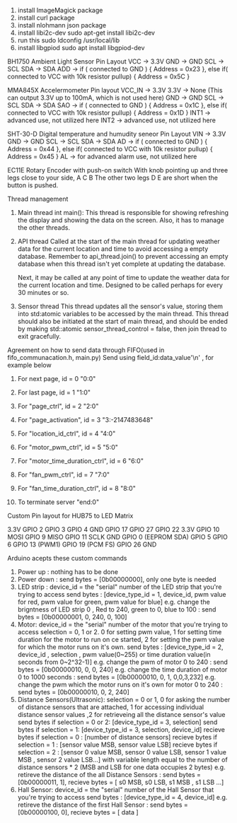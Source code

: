 1. install ImageMagick package
2. install curl package
3. install nlohmann json package
4. install libi2c-dev
sudo apt-get install libi2c-dev
5. run this 
sudo ldconfig /usr/local/lib
6. install libgpiod
sudo apt install libgpiod-dev

BH1750 Ambient Light Sensor 
Pin Layout
VCC -> 3.3V
GND -> GND
SCL -> SCL
SDA -> SDA
ADD -> if ( connected to GND ) { Address = 0x23 }, else if( connected to VCC with 10k resistor pullup) { Address = 0x5C } 

MMA845X Accelermometer 
Pin layout
VCC_IN -> 3.3V
3.3V -> None (This can output 3.3V up to 100mA, which is not used here)
GND -> GND
SCL -> SCL
SDA -> SDA
SAO -> if ( connected to GND ) { Address = 0x1C }, else if( connected to VCC with 10k resistor pullup) { Address = 0x1D }
INT1 -> advanced use, not utilized here
INT2 -> advanced use, not utilized here

SHT-30-D Digital temperature and humudity seneor
Pin Layout
VIN -> 3.3V
GND -> GND
SCL -> SCL
SDA -> SDA
AD -> if ( connected to GND ) { Address = 0x44 }, else if( connected to VCC with 10k resistor pullup) { Address = 0x45 } 
AL -> for advanced alarm use, not utilized here

EC11E Rotary Encoder with push-on switch
With knob pointing up and three legs close to your side, A C B
The other two legs D E are short when the button is pushed.


Thread management
1. Main thread int main():
    This thread is responsible for showing refreshing the display and showing the data on the screen. 
    Also, it has to manage the other threads.
2. API thread
    Called at the start of the main thread for updating weather data for the current location and time to avoid accessing a empty database. Remember to api_thread.join() to prevent accessing an empty database when this thread isn't yet complete at updating the database.

    Next, it may be called at any point of time to update the weather data for the current location and time. Designed to be called perhaps for every 30 minutes or so.

    
3. Sensor thread
    This thread updates all the sensor's value, storing them into std:atomic variables to be accessed by the main thread.
    This thread should also be initiated at the start of main thread, and should be ended by making std::atomic<bool> sensor_thread_control = false, then join thread to exit gracefully. 

Agreement on how to send data through FIFO(used in fifo_communacation.h, main.py)
    Send using  field_id:data_value'\n'  , for example below
1. For next page, id = 0
    "0:0"
2. For last page, id = 1
    "1:0"
3. For "page_ctrl", id = 2
    "2:0"
4. For "page_activation", id = 3
    "3:-2147483648"
5. For "location_id_ctrl", id = 4
    "4:0"
6. For "motor_pwm_ctrl", id = 5
    "5:0"
7. For "motor_time_duration_ctrl", id = 6
    "6:0"
8. For "fan_pwm_ctrl", id = 7
    "7:0"
9. For "fan_time_duration_ctrl", id = 8
    "8:0"

0. To terminate server
    "end:0"




Custom Pin layout for HUB75 to LED Matrix

3.3V
GPIO 2
GPIO 3
GPIO 4
GND
GPIO 17
GPIO 27
GPIO 22
3.3V
GPIO 10 MOSI
GPIO 9 MISO
GPIO 11 SCLK
GND
GPIO 0 (EEPROM SDA)
GPIO 5
GPIO 6
GPIO 13 (PWM1)
GPIO 19 (PCM FS)
GPIO 26
GND

Arduino acepts these custom commands
1. Power up : nothing has to be done
2. Power down : send bytes = [0b00000000], only one byte is needed
3. LED strip : 
    device_id = the "serial" number of the LED strip that you're trying to access 
    send bytes : [device_type_id = 1, device_id, pwm value for red, pwm value for green, pwm value for blue]
    e.g. change the brigntness of LED strip 0 , Red to 240, green to 0, blue to 100 : send bytes = [0b00000001, 0, 240, 0, 100]
4. Motor:
    device_id = the "serial" number of the motor that you're trying to access 
    selection = 0, 1 or 2. 0 for setting pwm value, 1 for setting time duration for the motor to run on ce started, 2 for setting the pwm value for which the motor runs on it's own.
    send bytes : [device_type_id = 2, device_id , selection , pwm value(0~255) or time duration value(in seconds from 0~2^32-1)]
    e.g. change the pwm of motor 0 to 240 : send bytes = [0b00000010, 0, 0, 240]
    e.g. change the time duration of motor 0 to 1000 seconds : send bytes = [0b00000010, 0, 1, 0,0,3,232]
    e.g. change the pwm which the motor runs on it's own for motor 0 to 240 : send bytes = [0b00000010, 0, 2, 240]
5. Distance Sensors(Ultrasonic):
    selection = 0 or 1, 0 for asking the number of distance sensors that are attached, 1 for accessing individual distance sensor values ,2 for retrieveing all the distance sensor's value
    send bytes if selection = 0 or 2: [device_type_id = 3, selection]
    send bytes if selection = 1: [device_type_id = 3, selection, device_id]
    recieve bytes if selection = 0 : [number of distance sensors] 
    recieve bytes if selection = 1 : [sensor value MSB, sensor value LSB] 
    recieve bytes if selection = 2 : [sensor 0 value MSB, sensor 0 value LSB, sensor 1 value MSB , sensor 2 value LSB...] with variable length equal to the number of distance sensors * 2 (MSB and LSB for one data occupies 2 bytes) 
    e.g. retireve the distance of the all Distance Sensors : send bytes = [0b00000011, 1], recieve bytes = [ s0 MSB, s0 LSB, s1 MSB , s1 LSB ...]
5. Hall Sensor:
    device_id = the "serial" number of the Hall Sensor that you're trying to access
    send bytes : [device_type_id = 4, device_id]
    e.g. retireve the distance of the first Hall Sensor : send bytes = [0b00000100, 0], recieve bytes = [ data ]
    



